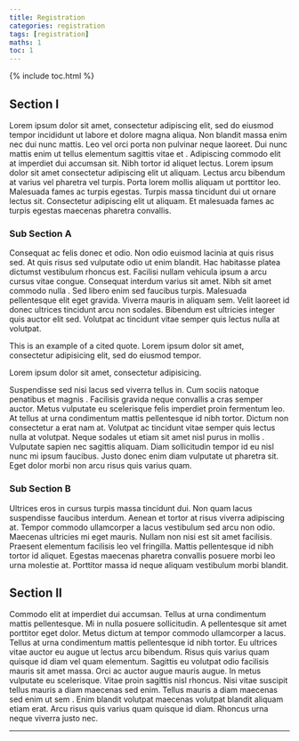 ```yaml
---
title: Registration
categories: registration
tags: [registration]
maths: 1
toc: 1
---
```


{% include toc.html %}

## Section I

Lorem ipsum dolor sit amet, consectetur adipiscing elit, sed do eiusmod tempor incididunt ut labore et dolore magna aliqua. Non blandit massa enim nec dui nunc mattis. Leo vel orci porta non pulvinar neque laoreet. Dui nunc mattis enim ut tellus elementum sagittis vitae et . Adipiscing commodo elit at imperdiet dui accumsan sit. Nibh tortor id aliquet lectus. Lorem ipsum dolor sit amet consectetur adipiscing elit ut aliquam. Lectus arcu bibendum at varius vel pharetra vel turpis. Porta lorem mollis aliquam ut porttitor leo. Malesuada fames ac turpis egestas. Turpis massa tincidunt dui ut ornare lectus sit. Consectetur adipiscing elit ut aliquam. Et malesuada fames ac turpis egestas maecenas pharetra convallis.

### Sub Section A

Consequat ac felis donec et odio. Non odio euismod lacinia at quis risus sed. At quis risus sed vulputate odio ut enim blandit. Hac habitasse platea dictumst vestibulum rhoncus est. Facilisi nullam vehicula ipsum a arcu cursus vitae congue. Consequat interdum varius sit amet. Nibh sit amet commodo nulla . Sed libero enim sed faucibus turpis. Malesuada pellentesque elit eget gravida. Viverra mauris in aliquam sem. Velit laoreet id donec ultrices tincidunt arcu non sodales. Bibendum est ultricies integer quis auctor elit sed. Volutpat ac tincidunt vitae semper quis lectus nulla at volutpat.

This is an example of a cited quote.
Lorem ipsum dolor sit amet, consectetur adipisicing elit,
sed do eiusmod tempor.

Lorem ipsum dolor sit amet, consectetur adipisicing.

Suspendisse sed nisi lacus sed viverra tellus in. Cum sociis natoque penatibus et magnis . Facilisis gravida neque convallis a cras semper auctor. Metus vulputate eu scelerisque felis imperdiet proin fermentum leo. At tellus at urna condimentum mattis pellentesque id nibh tortor. Dictum non consectetur a erat nam at. Volutpat ac tincidunt vitae semper quis lectus nulla at volutpat. Neque sodales ut etiam sit amet nisl purus in mollis . Vulputate sapien nec sagittis aliquam. Diam sollicitudin tempor id eu nisl nunc mi ipsum faucibus. Justo donec enim diam vulputate ut pharetra sit. Eget dolor morbi non arcu risus quis varius quam.

### Sub Section B

Ultrices eros in cursus turpis massa tincidunt dui. Non quam lacus suspendisse faucibus interdum. Aenean et tortor at risus viverra adipiscing at. Tempor commodo ullamcorper a lacus vestibulum sed arcu non odio. Maecenas ultricies mi eget mauris. Nullam non nisi est sit amet facilisis. Praesent elementum facilisis leo vel fringilla. Mattis pellentesque id nibh tortor id aliquet. Egestas maecenas pharetra convallis posuere morbi leo urna molestie at. Porttitor massa id neque aliquam vestibulum morbi blandit.

## Section II

Commodo elit at imperdiet dui accumsan. Tellus at urna condimentum mattis pellentesque. Mi in nulla posuere sollicitudin. A pellentesque sit amet porttitor eget dolor. Metus dictum at tempor commodo ullamcorper a lacus. Tellus at urna condimentum mattis pellentesque id nibh tortor. Eu ultrices vitae auctor eu augue ut lectus arcu bibendum. Risus quis varius quam quisque id diam vel quam elementum. Sagittis eu volutpat odio facilisis mauris sit amet massa. Orci ac auctor augue mauris augue. In metus vulputate eu scelerisque. Vitae proin sagittis nisl rhoncus. Nisi vitae suscipit tellus mauris a diam maecenas sed enim. Tellus mauris a diam maecenas sed enim ut sem . Enim blandit volutpat maecenas volutpat blandit aliquam etiam erat. Arcu risus quis varius quam quisque id diam. Rhoncus urna neque viverra justo nec.


<hr>


